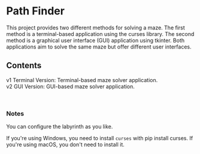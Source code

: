 # Path Finder

This project provides two different methods for solving a maze. The first method is a terminal-based application using the curses library. The second method is a graphical user interface (GUI) application using tkinter. Both applications aim to solve the same maze but offer different user interfaces.
<br>

## Contents

v1 Terminal Version: Terminal-based maze solver application. <br>
v2 GUI Version: GUI-based maze solver application.
<br>

<br>

### Notes
You can configure the labyrinth as you like.
<br>

If you're using Windows, you need to install `curses` with pip install curses. If you're using macOS, you don't need to install it.



